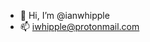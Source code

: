 - 👋 Hi, I’m @ianwhipple
- 📫 iwhipple@protonmail.com

<!---
ianwhipple/ianwhipple is a ✨ special ✨ repository because its `README.md` (this file) appears on your GitHub profile.
You can click the Preview link to take a look at your changes.
--->
